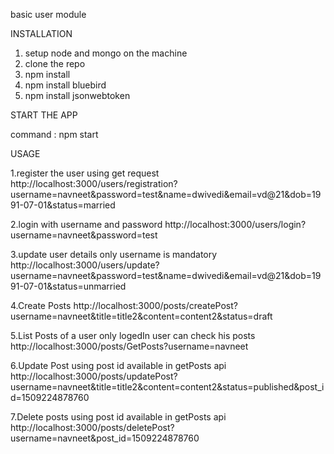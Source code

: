 basic user module

INSTALLATION

1. setup node and mongo on the machine
2. clone the repo
3. npm install
4. npm install bluebird
5. npm install jsonwebtoken


START THE APP

command : npm start

USAGE

1.register the user using get request
http://localhost:3000/users/registration?username=navneet&password=test&name=dwivedi&email=vd@21&dob=1991-07-01&status=married

2.login with username and password
http://localhost:3000/users/login?username=navneet&password=test

3.update user details only username is mandatory
http://localhost:3000/users/update?username=navneet&password=test&name=dwivedi&email=vd@21&dob=1991-07-01&status=unmarried

4.Create Posts
http://localhost:3000/posts/createPost?username=navneet&title=title2&content=content2&status=draft

5.List Posts of a user only logedIn user can check his posts
http://localhost:3000/posts/GetPosts?username=navneet

6.Update Post using post id available in getPosts api
http://localhost:3000/posts/updatePost?username=navneet&title=title2&content=content2&status=published&post_id=1509224878760

7.Delete posts using post id available in getPosts api
http://localhost:3000/posts/deletePost?username=navneet&post_id=1509224878760
